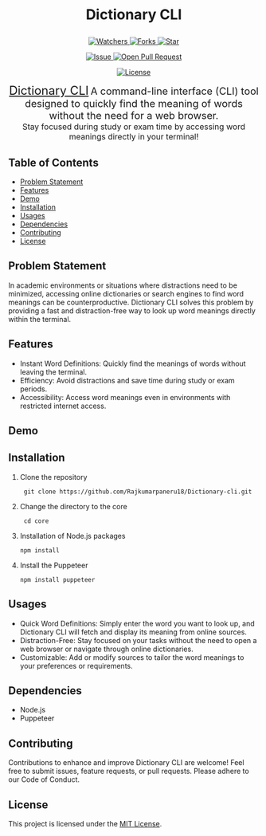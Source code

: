 # <p align="center">Dictionary CLI</p>
<p align="center">
    <a href="https://github.com/Rajkumarpaneru18/Dictionary-cli/watchers" target="_blank">
        <img src="https://img.shields.io/github/watchers/Rajkumarpaneru18/Dictionary-cli?style=for-the-badge&logo=appveyor" alt="Watchers"/>
    </a>
    <a href="https://github.com/Rajkumarpaneru18/Dictionary-cli/network/members" target="_blank">
        <img src="https://img.shields.io/github/forks/Rajkumarpaneru18/Dictionary-cli?style=for-the-badge&logo=appveyor" alt="Forks"/>
    </a>
    <a href="https://github.com/Rajkumarpaneru18/Dictionary-cli/stargazers" target="_blank">
        <img src="https://img.shields.io/github/stars/Rajkumarpaneru18/Dictionary-cli?style=for-the-badge&logo=appveyor" alt="Star"/>
    </a>
</p>
<p align="center">
    <a href="https://github.com/Rajkumarpaneru18/Dictionary-cli/issues" target="_blank">
        <img src="https://img.shields.io/github/issues/Rajkumarpaneru18/Dictionary-cli.svg?style=for-the-badge&logo=appveyor" alt="Issue"/>
    </a>
    <a href="https://github.com/Rajkumarpaneru18/Dictionary-cli/pulls" target="_blank">
        <img src="https://img.shields.io/github/issues-pr/Rajkumarpaneru18/Dictionary-cli.svg?style=for-the-badge&logo=appveyor" alt="Open Pull Request"/>
    </a>
</p>
<p align="center">
    <a href="https://github.com/Rajkumarpaneru18/Dictionary-cli/blob/main/LICENSE" target="_blank">
        <img src="https://img.shields.io/github/license/Rajkumarpaneru18/Dictionary-cli?style=for-the-badge&logo=appveyor" alt="License" />
    </a>
</p>
<p align="center">
  <a href="https://github.com/Rajkumarpaneru18/Dictionary-cli" style="font-size: 24px;">Dictionary CLI</a>
  <span style="font-size: 20px;">A command-line interface (CLI) tool designed to quickly find the meaning of words without the need for a web browser.</span><br>
  <span style="font-size: 16px;">Stay focused during study or exam time by accessing word meanings directly in your terminal!</span><br>
</p>

## Table of Contents

- [Problem Statement](#problem-statement)
- [Features](#features)
- [Demo](#demo)
- [Installation](#installation)
- [Usages](#usages)
- [Dependencies](#dependencies)
- [Contributing](#contributing)
- [License](#license)

## Problem Statement
In academic environments or situations where distractions need to be minimized, accessing online dictionaries or search engines to find word meanings can be counterproductive. Dictionary CLI solves this problem by providing a fast and distraction-free way to look up word meanings directly within the terminal.

## Features 
- Instant Word Definitions: Quickly find the meanings of words without leaving the terminal.
- Efficiency: Avoid distractions and save time during study or exam periods.
- Accessibility: Access word meanings even in environments with restricted internet access.


## Demo

## Installation
1. Clone the repository 
   ```
    git clone https://github.com/Rajkumarpaneru18/Dictionary-cli.git

   ```

2. Change the directory to the core 
   ```
    cd core
   ```
3. Installation of Node.js packages
   ```
   npm install

   ```
4. Install the Puppeteer 
   ```
   npm install puppeteer

   ```

## Usages
- Quick Word Definitions: Simply enter the word you want to look up, and Dictionary CLI will fetch and display its meaning from online sources.
- Distraction-Free: Stay focused on your tasks without the need to open a web browser or navigate through online dictionaries.
- Customizable: Add or modify sources to tailor the word meanings to your preferences or requirements.

## Dependencies
- Node.js
- Puppeteer

## Contributing
Contributions to enhance and improve Dictionary CLI are welcome! Feel free to submit issues, feature requests, or pull requests. Please adhere to our Code of Conduct.


## License

This project is licensed under the [MIT License](/LICENSE).
